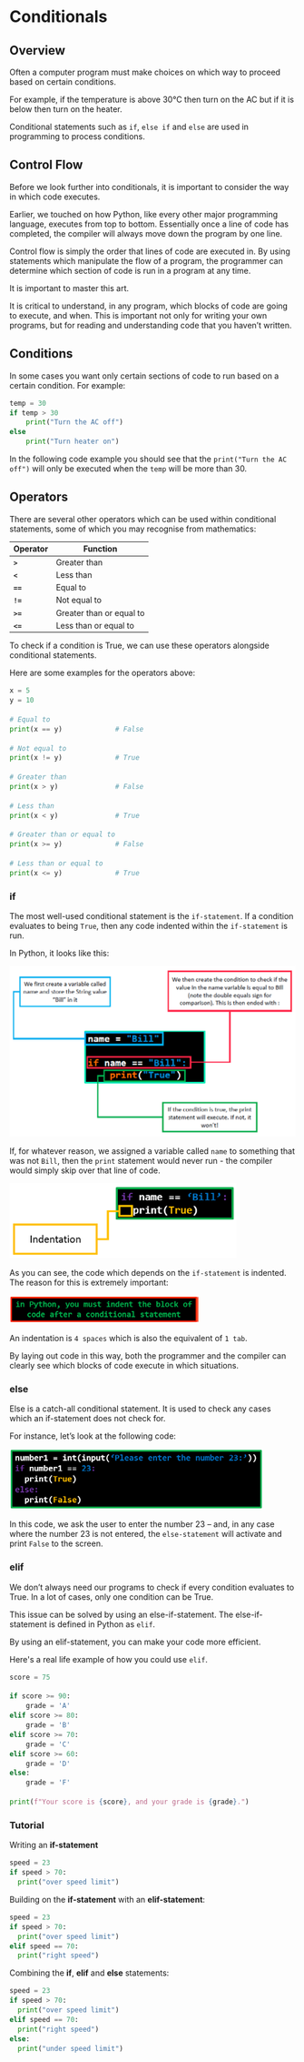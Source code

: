 # Conditionals

## Overview

Often a computer program must make choices on which way to proceed based on certain conditions.

For example, if the temperature is above 30°C then turn on the AC but if it is below then turn on the heater.

Conditional statements such as `if`, `else if` and `else` are used in programming to process conditions.

## Control Flow

Before we look further into conditionals, it is important to consider the way in which code executes.

Earlier, we touched on how Python, like every other major programming language, executes from top to bottom. 
Essentially once a line of code has completed, the compiler will always move down the program by one line.

Control flow is simply the order that lines of code are executed in. 
By using statements which manipulate the flow of a program, the programmer can determine which section of code is run in a program at any time.

It is important to master this art.

It is critical to understand, in any program, which blocks of code are going to execute, and when. 
This is important not only for writing your own programs, but for reading and understanding code that you haven’t written.

## Conditions

In some cases you want only certain sections of code to run based on a certain condition. For example:

```python
temp = 30
if temp > 30
    print("Turn the AC off")
else
    print("Turn heater on")
```

In the following code example you should see that the `print("Turn the AC off")` will only be executed when the `temp` will be more than 30.

## Operators

There are several other operators which can be used within conditional statements, some of which you may recognise from mathematics:

|   Operator    |   Function    |
|   --- |   --- |
|   **`>`**   |   Greater than    |
|   **`<`**   |   Less than   |
|   **`==`**  |   Equal to    |
|   **`!=`**  |   Not equal to    |
|   **`>=`**  |   Greater than or equal to    |
|   **`<=`**  |   Less than or equal to   |

To check if a condition is True, we can use these operators alongside conditional statements.

Here are some examples for the operators above:

```python
x = 5
y = 10

# Equal to
print(x == y)             # False

# Not equal to
print(x != y)             # True

# Greater than
print(x > y)              # False

# Less than
print(x < y)              # True

# Greater than or equal to
print(x >= y)             # False

# Less than or equal to
print(x <= y)             # True
```

### if

The most well-used conditional statement is the `if-statement`. 
If a condition evaluates to being `True`, then any code indented within the `if-statement` is run.

In Python, it looks like this:

![if statement](./images/if.png)

If, for whatever reason, we assigned a variable called `name` to something that was not `Bill`, 
then the `print` statement would never run - the compiler would simply skip over that line of code.

![if statement 2](./images/if2.png)

As you can see, the code which depends on the `if-statement` is indented. 
The reason for this is extremely important:

![if statement 3](./images/if3.png)

An indentation is `4 spaces` which is also the equivalent of `1 tab`.

By laying out code in this way, both the programmer and the compiler can clearly see which blocks of code execute in which situations.

### else

Else is a catch-all conditional statement. It is used to check any cases which an if-statement does not check for.

For instance, let’s look at the following code:

![else statement](./images/else.png)

In this code, we ask the user to enter the number 23 – and, in any case where the number 23 is not entered, the `else-statement` will activate and print `False` to the screen.

### elif

We don’t always need our programs to check if every condition evaluates to True. 
In a lot of cases, only one condition can be True.

This issue can be solved by using an else-if-statement. 
The else-if-statement is defined in Python as `elif`.

By using an elif-statement, you can make your code more efficient.

Here's a real life example of how you could use `elif`.

```python
score = 75

if score >= 90:
    grade = 'A'
elif score >= 80:
    grade = 'B'
elif score >= 70:
    grade = 'C'
elif score >= 60:
    grade = 'D'
else:
    grade = 'F'

print(f"Your score is {score}, and your grade is {grade}.")
```

### Tutorial

Writing an **if-statement**

```Python
speed = 23
if speed > 70:
  print("over speed limit")
```

Building on the **if-statement** with an **elif-statement**:

```Python
speed = 23
if speed > 70:
  print("over speed limit")
elif speed == 70:
  print("right speed")
```

Combining the **if**, **elif** and **else** statements:

```Python
speed = 23
if speed > 70:
  print("over speed limit")
elif speed == 70:
  print("right speed")
else:
  print("under speed limit")
```
